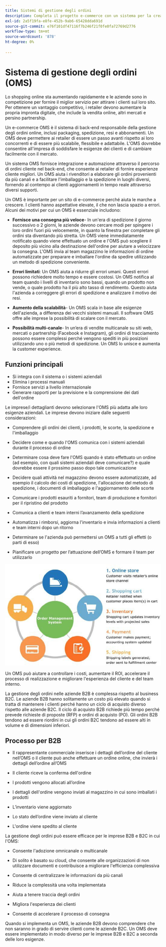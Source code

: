 ```yaml
---
title: Sistemi di gestione degli ordini
description: Completa il progetto e-commerce con un sistema per la creazione di pacchetti, la spedizione e i resi.
exl-id: 2a5f19fa-e8fe-452b-9ab6-65428dda691d
source-git-commit: e76f101df47116f7b246f21f0fe0fa72769d2776
workflow-type: tm+mt
source-wordcount: '878'
ht-degree: 0%

---
```


# Sistema di gestione degli ordini (OMS)

Lo shopping online sta aumentando rapidamente e le aziende sono in competizione per fornire il miglior servizio per attirare i clienti sul loro sito. Per ottenere un vantaggio competitivo, i retailer devono aumentare la propria impronta digitale, che include la vendita online, altri mercati e persino partnership.

Un e-commerce OMS è il sistema di back-end responsabile della gestione degli ordini online, inclusi packaging, spedizione, resi e abbonamenti. Un OMS deve permettere ai retailer di essere un passo avanti rispetto ai loro concorrenti e di essere più scalabile, flessibile e adattabile. L&#39;OMS dovrebbe consentire all&#39;impresa di soddisfare le esigenze dei clienti e di cambiare facilmente con il mercato.

Un sistema OMS fornisce integrazione e automazione attraverso il percorso di ordini cliente nel back-end, che consente ai retailer di fornire esperienze cliente migliori. Un OMS aiuta i rivenditori a elaborare gli ordini provenienti da più canali e a facilitare l&#39;imballaggio e la spedizione in luoghi diversi, fornendo al contempo ai clienti aggiornamenti in tempo reale attraverso diversi supporti.

Un OMS è importante per un sito di e-commerce perché aiuta le marche a crescere. I clienti hanno aspettative elevate, il che non lascia spazio a errori. Alcuni dei motivi per cui un OMS è essenziale includono:

- **Fornisce una consegna più veloce**- In un&#39;era di spedizione il giorno successivo o 2 giorni, le aziende devono cercare modi per spingere i loro ordini fuori più velocemente, in quanto la finestra per completare gli ordini sta diventando più stretta. Un OMS viene immediatamente notificato quando viene effettuato un ordine e l&#39;OMS può scegliere il deposito più vicino alla destinazione dell&#39;ordine per aiutare a velocizzare la consegna. L&#39;OMS invia al team magazzino le informazioni di ordine automatizzate per preparare e imballare l&#39;ordine da spedire utilizzando un metodo di spedizione conveniente.

- **Errori limitati**: Un OMS aiuta a ridurre gli errori umani. Questi errori possono richiedere molto tempo e essere costosi. Un OMS notifica al team quando i livelli di inventario sono bassi, quando un prodotto non vende, o quale prodotto ha il più alto tasso di rendimento. Questo aiuta l&#39;azienda a correggere gli errori di spedizione e analizzare il motivo dei resi.

- **Aumento della scalabilità**- Un OMS scala in base alle esigenze dell&#39;azienda, a differenza dei vecchi sistemi manuali. Il software OMS offre alle imprese la possibilità di scalare con il mercato.

- **Possibilità multi-canale**- In un’era di vendite multicanale su siti web, mercati o partnership (Facebook e Instagram), gli ordini di tracciamento possono essere complessi perché vengono spediti in più posizioni utilizzando uno o più metodi di spedizione. Un OMS lo unisce e aumenta la customer experience.

## Funzioni principali

- Si integra con il sistema o i sistemi aziendali
- Elimina i processi manuali
- Fornisce servizi a livello internazionale
- Generare rapporti per la previsione e la comprensione dei dati dell&#39;ordine

Le imprese/i dettaglianti devono selezionare l&#39;OMS più adatta alle loro esigenze aziendali. Le imprese devono iniziare dalle seguenti considerazioni:

- Comprendere gli ordini dei clienti, i prodotti, le scorte, la spedizione e l&#39;imballaggio

- Decidere come e quando l&#39;OMS comunica con i sistemi aziendali durante il processo di ordine

- Determinare cosa deve fare l&#39;OMS quando è stato effettuato un ordine (ad esempio, con quali sistemi aziendali deve comunicare?) e quale dovrebbe essere il prossimo passo dopo tale comunicazione

- Decidere quali attività nel magazzino devono essere automatizzate, ad esempio il calcolo dei costi di spedizione, l&#39;allocazione del metodo di spedizione, i documenti di imballaggio e l&#39;aggiornamento delle scorte

- Comunicare i prodotti esauriti a fornitori, team di produzione e fornitori per il ripristino del prodotto

- Comunica a clienti e team interni l’avanzamento della spedizione

- Automatizza i rimborsi, aggiorna l&#39;inventario e invia informazioni a clienti e team interni dopo un ritorno

- Determinare se l&#39;azienda può permettersi un OMS a tutti gli effetti (o parti di esso)

- Pianificare un progetto per l’attuazione dell’OMS e formare il team per utilizzarlo

![Diagramma del sistema di gestione degli ordini](../../assets/playbooks/order-management-system.png)

Un OMS può aiutare a controllare i costi, aumentare il ROI, accelerare il processo di realizzazione e migliorare l&#39;esperienza del cliente e del team interno.

La gestione degli ordini nelle aziende B2B è complessa rispetto al business B2C. Le aziende B2B hanno solitamente un costo più elevato quando si tratta di mantenere i clienti perché hanno un ciclo di acquisto diverso rispetto alle aziende B2C. Il ciclo di acquisto B2B richiede più tempo perché prevede richieste di proposte (RFP) e ordini di acquisto (PO). Gli ordini B2B tendono ad essere riordini in cui gli ordini B2C tendono ad essere alti in volume e di dimensioni inferiori.

## Processo per B2B

- Il rappresentante commerciale inserisce i dettagli dell’ordine del cliente nell’OMS o il cliente può anche effettuare un ordine online, che invierà i dettagli dell’ordine all’OMS

- Il cliente riceve la conferma dell&#39;ordine

- I prodotti vengono allocati all’ordine

- I dettagli dell&#39;ordine vengono inviati al magazzino in cui sono imballati i prodotti

- L’inventario viene aggiornato

- Lo stato dell’ordine viene inviato al cliente

- L&#39;ordine viene spedito al cliente

La gestione degli ordini può essere efficace per le imprese B2B e B2C in cui l&#39;OMS:

- Consente l&#39;adozione omnicanale o multicanale

- Di solito è basato su cloud, che consente alle organizzazioni di non utilizzare documenti e contribuisce a migliorare l&#39;efficienza complessiva

- Consente di centralizzare le informazioni da più canali

- Riduce la complessità una volta implementata

- Aiuta a tenere traccia degli ordini

- Migliora l&#39;esperienza dei clienti

- Consente di accelerare il processo di consegna

Quando si implementa un OMS, le aziende B2B devono comprendere che non saranno in grado di servire clienti come le aziende B2C. Un OMS deve essere implementato in modo diverso per le imprese B2B e B2C a seconda delle loro esigenze.
